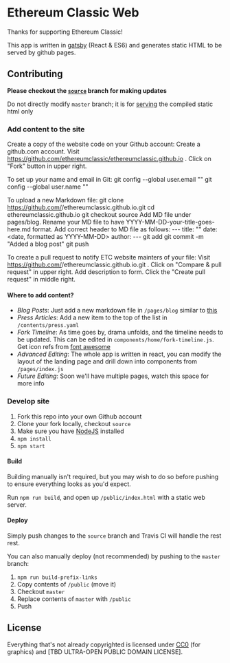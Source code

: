 # Ethereum Classic Web

Thanks for supporting Ethereum Classic!

This app is written in [gatsby](https://github.com/gatsbyjs/gatsby) (React & ES6) and generates static HTML to be served by github pages.

## Contributing

**Please checkout the [`source`](https://github.com/ethereumclassic/ethereumclassic.github.io/tree/source) branch for making updates**

Do not directly modify `master` branch; it is for [serving](https://help.github.com/articles/user-organization-and-project-pages/) the compiled static html only

### Add content to the site

Create a copy of the website code on your Github account:
       Create a github.com account.
       Visit https://github.com/ethereumclassic/ethereumclassic.github.io .
       Click on "Fork" button in upper right.

To set up your name and email in Git:
       git config --global user.email "<your email goes here>"
       git config --global user.name "<your name goes here>"

To upload a new Markdown file:
       git clone https://github.com/<your Github username>/ethereumclassic.github.io.git
       cd ethereumclassic.github.io
       git checkout source
       Add MD file under pages/blog.
       Rename your MD file to have YYYY-MM-DD-your-title-goes-here.md format.
       Add correct header to MD file as follows:
                ---
                title: "<your title goes here>"
                date: <date, formatted as YYYY-MM-DD>
                author: <your name goes here>
                ---
       git add <your MD file goes here>
       git commit -m "Added a blog post"
       git push

To create a pull request to notify ETC website mainters of your file:
       Visit https://github.com/<your Github username>/ethereumclassic.github.io.git .
       Click on "Compare & pull request" in upper right.
       Add description to form.
       Click the "Create pull request" in middle right.

#### Where to add content?

* *Blog Posts*: Just add a new markdown file in `/pages/blog` similar to [this](https://github.com/ethereumclassic/ethereumclassic.github.io/blob/source/pages/blog/2016-08-14-new-website.md)
* *Press Articles*: Add a new item to the top of the list in `/contents/press.yaml`
* *Fork Timeline*: As time goes by, drama unfolds, and the timeline needs to be updated. This can be edited in `components/home/fork-timeline.js`. Get icon refs from [font awesome](http://fontawesome.io/icons/)
* *Advanced Editing*: The whole app is written in react, you can modify the layout of the landing page and drill down into components from `/pages/index.js`
* *Future Editing*: Soon we'll have multiple pages, watch this space for more info

### Develop site

1. Fork this repo into your own Github account
2. Clone your fork locally, checkout `source`
3. Make sure you have [NodeJS](https://nodejs.org/en/download/) installed
4. `npm install`
5. `npm start`

#### Build

Building manually isn't required, but you may wish to do so before pushing to ensure everything looks as you'd expect.

Run `npm run build`, and open up `/public/index.html` with a static web server.

#### Deploy

Simply push changes to the `source` branch and Travis CI will handle the rest rest.

You can also manually deploy (not recommended) by pushing to the `master` branch:

1. `npm run build-prefix-links`
2. Copy contents of `/public` (move it)
3. Checkout `master`
4. Replace contents of `master` with `/public`
5. Push

## License

Everything that's not already copyrighted is licensed under [CC0](https://creativecommons.org/choose/zero/) (for graphics) and [TBD ULTRA-OPEN PUBLIC DOMAIN LICENSE].

